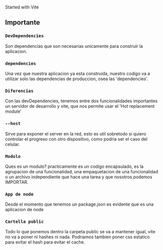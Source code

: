 Started with Vite

## Importante

### `DevDependencies`

Son dependencias que son necesarias unicamente para construir la aplicacion.

### `dependencies`

Una vez que nuestra aplicacion ya esta construida, nuestro codigo va a utilizar solo las dependencias de produccion, osea las 'dependencies'.

### `Diferencias`

Con las devDependencies, tenemos entre dos funcionalidades importantes un servidor de desarrollo y vite, que nos permite usar el 'Hot replacement module'

### `--host`

Sirve para exponer el server en la red, esto es util sobretodo si quiero controlar el progreso con otro dispositivo, como podria ser el caso del celular.

### `Modulo`

Ques es un modulo? practicamente es un codigo encapsulado, es la agrupacion de una funcionalidad, una empaquetacion de una funcionalidad o un archivo independiente que hace una tarea y que nosotros podemos IMPORTAR.

### `App de node`

Desde el momento que tenemos un package.json es evidente que es una aplicacion de node

### `Cartella public`

Todo lo que ponemos dentro la carpeta public se va a mantener igual, vite no va a poner ni hashes ni nada. Podriamos tambien poner css estatico para evitar el hash para evitar el cache.
